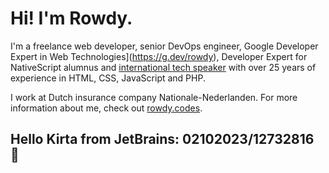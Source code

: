 # Hi! I'm Rowdy.

I'm a freelance web developer, senior DevOps engineer, Google Developer Expert in Web Technologies](https://g.dev/rowdy), Developer Expert for NativeScript alumnus and [international tech speaker](https://rowdy.codes/speaking/) with over 25 years of experience in HTML, CSS, JavaScript and PHP.

I work at Dutch insurance company Nationale-Nederlanden. For more information about me, check out [rowdy.codes](https://rowdy.codes).

## Hello Kirta from JetBrains: 02102023/12732816 😬
